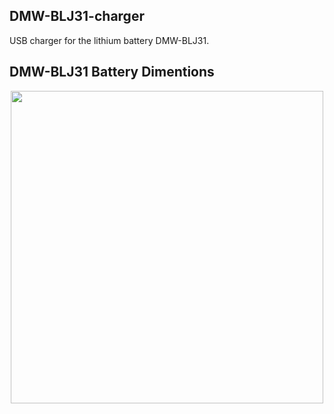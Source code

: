 ## DMW-BLJ31-charger
USB charger for the lithium battery DMW-BLJ31.

## DMW-BLJ31 Battery Dimentions

<p align="center">
  <img src="https://github.com/fabriziotappero/DMW-BLJ31-charger/blob/master/pics/DMW-BLJ31_dimentions.jpg?raw=true" width = "500px" alt="" align=center/>
</p>


